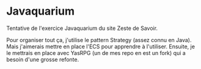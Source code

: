 # Javaquarium

Tentative de l'exercice Javaquarium du site Zeste de Savoir.

Pour organiser tout ça, j'utilise le pattern Strategy (assez connu en Java). Mais j'aimerais mettre en place l'ECS pour apprendre à l'utiliser.
Ensuite, je le mettrais en place avec YasRPG (un de mes repo en est un fork) qui a besoin d'une grosse refonte.

